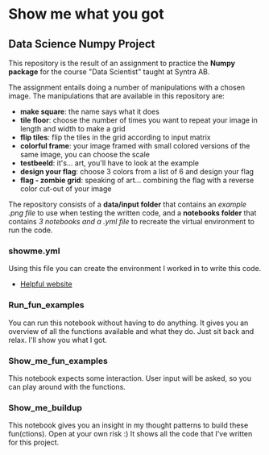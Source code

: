 # Show me what you got
## Data Science Numpy Project

This repository is the result of an assignment to practice the **Numpy package** for the course "Data Scientist" taught at Syntra AB.

The assignment entails doing a number of manipulations with a chosen image. The manipulations that are available in this repository are:
- **make square**: the name says what it does
- **tile floor**: choose the number of times you want to repeat your image in length and width to make a grid
- **flip tiles**: flip the tiles in the grid according to input matrix
- **colorful frame**: your image framed with small colored versions of the same image, you can choose the scale
- **testbeeld**: it's... art, you'll have to look at the example
- **design your flag**: choose 3 colors from a list of 6 and design your flag
- **flag - zombie grid**: speaking of art... combining the flag with a reverse color cut-out of your image

The repository consists of a **data/input folder** that contains an *example .png file* to use when testing the written code,
and a **notebooks folder** that contains *3 notebooks and a .yml file* to recreate the virtual environment to run the code.


### showme.yml

Using this file you can create the environment I worked in to write this code.
- [Helpful website](https://conda.io/projects/conda/en/latest/user-guide/tasks/manage-environments.html#creating-an-environment-from-an-environment-yml-file)

### Run_fun_examples
You can run this notebook without having to do anything. It gives you an overview of all the functions available and what they do.
Just sit back and relax. I'll show you what I got.

### Show_me_fun_examples
This notebook expects some interaction. User input will be asked, so you can play around with the functions.

### Show_me_buildup
This notebook gives you an insight in my thought patterns to build these fun(ctions). Open at your own risk :)
It shows all the code that I've written for this project.
